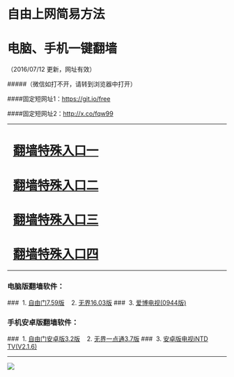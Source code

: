 # **自由上网简易方法**
# **电脑、手机一键翻墙**
（2016/07/12 更新，网址有效）

#####（微信如打不开，请转到浏览器中打开）

####固定短网址1：https://git.io/free

####固定短网址2：http://x.co/fqw99


***


# &nbsp;&nbsp;<a href="https://github.com/zhen99425/free2/blob/master/README.md" target="_blank">翻墙特殊入口一</a>

# &nbsp;&nbsp;<a href="https://github.com/zhen99425/free3/blob/master/README.md" target="_blank">翻墙特殊入口二</a>

# &nbsp;&nbsp;<a href="https://github.com/zhen99425/free4/blob/master/README.md" target="_blank">翻墙特殊入口三</a>

# &nbsp;&nbsp;<a href="https://github.com/zhen99425/free5/blob/master/README.md" target="_blank">翻墙特殊入口四</a>

***

### 电脑版翻墙软件：
###&nbsp;&nbsp;1. <a href="http://fq-05.919.tw/fgget.php?fid=fg759p.zip" target="_blank">自由门7.59版</a>&nbsp;&nbsp;&nbsp;&nbsp;2. <a href="http://fq-05.919.tw/fgget.php?fid=U1603.zip" target="_blank">无界16.03版</a>
###&nbsp;&nbsp;3. <a href="http://fq-05.919.tw/fgget.php?fid=GreeniPPOTV_Setup_Ver12Build944b.zip" target="_blank">爱博电视(0944版)</a>

### 手机安卓版翻墙软件：
###&nbsp;&nbsp;1. <a href="http://fq-05.919.tw/fgget.php?fid=fgma32.apk" target="_blank">自由门安卓版3.2版</a>&nbsp;&nbsp;&nbsp;&nbsp;2. <a href="http://fq-05.919.tw/fgget.php?fid=um3.7.apk" target="_blank">无界一点通3.7版</a>
###&nbsp;&nbsp;3. <a href="http://fq-05.919.tw/fgget.php?fid=iNTD_TV.apk" target="_blank">安卓版电视iNTD TV(V2.1.6)</a>

***

<p><img src="http://fq-05.919.tw/pic/yjfq-20160702ok.png"></p> 
